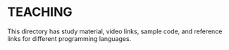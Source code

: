 # TEACHING

This directory has study material, video links, sample code, and reference links for different programming languages.